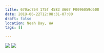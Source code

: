 ```yaml
---
title: 670ac754 175f 4583 A667 F0096059d600
date: 2019-06-22T12:08:31-07:00
draft: false
location: Neah Bay, WA
tags: []

---
```



[![](https://d17enza3bfujl8.cloudfront.net/L1010095.jpg)](/img/l1010095)
[![](https://d17enza3bfujl8.cloudfront.net/L1010098.jpg)](/img/l1010098)

